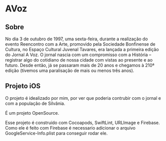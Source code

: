 # AVoz


## Sobre

No dia 3 de outubro de 1997, uma sexta-feira, durante a realização do evento Reencontro com a Arte,
promovido pela Sociedade Bonfinense de Cultura, no Espaço Cultural Juvenal Tavares,
era lançada a primeira edição do Jornal A Voz. 
O jornal nascia com um compromisso com a História – registrar algo do cotidiano de nossa cidade com vistas ao presente e ao futuro.
Desde então, já se passaram mais de 20 anos e chegamos à 210ª edição (tivemos uma paralisação de mais ou menos três anos).


## Projeto iOS

O projeto é idealizado por mim, por ver que poderia contrubir com o jornal e com a população de Silvânia.

É um projeto OpenSource.

Esse projeto é construido com Cocoapods, SwiftLint, URLImage e Firebase.
Como ele é feito com Firebase é necessario adicionar o arquivo GoogleService-Info.plist para conseguir rodar ele.
